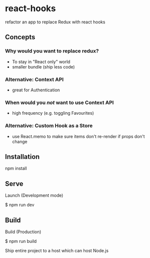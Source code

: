 # react-hooks

refactor an app to replace Redux with react hooks

## Concepts

### Why would you want to replace redux?

- To stay in "React only" world
- smaller bundle (ship less code)

### Alternative: Context API

- great for Authentication

### When would you *not* want to use Context API

- high frequency (e.g. toggling Favourites)

### Alternative: Custom Hook as a Store

- use React.memo to make sure items don't re-render if props don't change

## Installation

npm install



## Serve

Launch (Development mode)

  $ npm run dev



## Build

Build (Production)

  $ npm run build

Ship entire project to a host which can host Node.js
